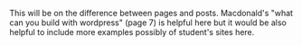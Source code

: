 This will be on the difference between pages and posts. Macdonald's "what can you build with wordpress" (page 7) is helpful here but it would be also helpful to include more examples possibly of student's sites here.
